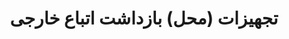 ---
title: تجھیزات (محل) بازداشت اتباع خارجی
file: Perstina-Zarizeni-pro-zajisteni-cizincu-IV-15.pdf
situace:
  - facilities-for-detention-of-foreigners
---